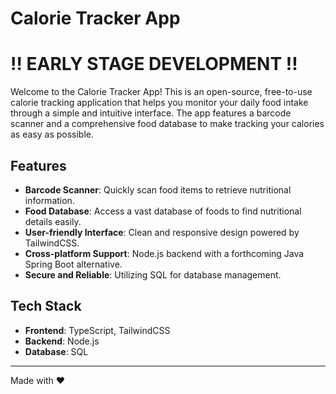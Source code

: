 # Calorie Tracker App
# !! EARLY STAGE DEVELOPMENT !!

Welcome to the Calorie Tracker App! This is an open-source, free-to-use calorie tracking application that helps you monitor your daily food intake through a simple and intuitive interface. The app features a barcode scanner and a comprehensive food database to make tracking your calories as easy as possible.

## Features

- **Barcode Scanner**: Quickly scan food items to retrieve nutritional information.
- **Food Database**: Access a vast database of foods to find nutritional details easily.
- **User-friendly Interface**: Clean and responsive design powered by TailwindCSS.
- **Cross-platform Support**: Node.js backend with a forthcoming Java Spring Boot alternative.
- **Secure and Reliable**: Utilizing SQL for database management.

## Tech Stack

- **Frontend**: TypeScript, TailwindCSS
- **Backend**: Node.js
- **Database**: SQL

---

Made with ❤️
